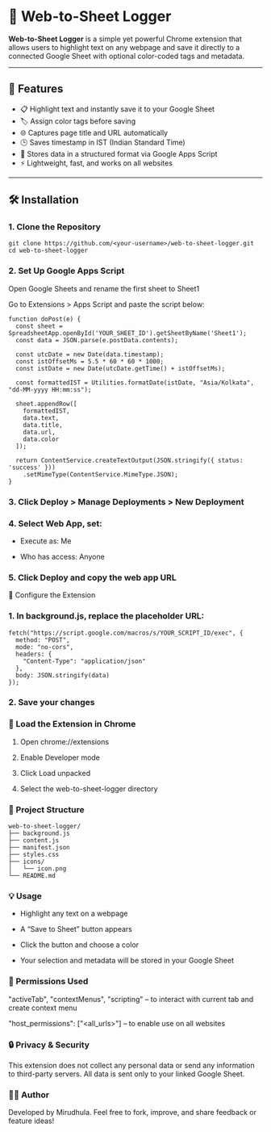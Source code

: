 # 📝 Web-to-Sheet Logger

**Web-to-Sheet Logger** is a simple yet powerful Chrome extension that allows users to highlight text on any webpage and save it directly to a connected Google Sheet with optional color-coded tags and metadata.

---

## 🚀 Features

- 📋 Highlight text and instantly save it to your Google Sheet
- 🏷️ Assign color tags before saving
- 🌐 Captures page title and URL automatically
- 🕒 Saves timestamp in IST (Indian Standard Time)
- 📄 Stores data in a structured format via Google Apps Script
- ⚡ Lightweight, fast, and works on all websites

---

## 🛠️ Installation

### 1. Clone the Repository

```
git clone https://github.com/<your-username>/web-to-sheet-logger.git
cd web-to-sheet-logger
```
### 2. Set Up Google Apps Script
Open Google Sheets and rename the first sheet to Sheet1

Go to Extensions > Apps Script and paste the script below:

```
function doPost(e) {
  const sheet = SpreadsheetApp.openById('YOUR_SHEET_ID').getSheetByName('Sheet1');
  const data = JSON.parse(e.postData.contents);

  const utcDate = new Date(data.timestamp);
  const istOffsetMs = 5.5 * 60 * 60 * 1000;
  const istDate = new Date(utcDate.getTime() + istOffsetMs);

  const formattedIST = Utilities.formatDate(istDate, "Asia/Kolkata", "dd-MM-yyyy HH:mm:ss");

  sheet.appendRow([
    formattedIST,
    data.text,
    data.title,
    data.url,
    data.color
  ]);

  return ContentService.createTextOutput(JSON.stringify({ status: 'success' }))
    .setMimeType(ContentService.MimeType.JSON);
}
```

### 3. Click Deploy > Manage Deployments > New Deployment

### 4. Select Web App, set:

  - Execute as: Me

  - Who has access: Anyone

### 5. Click Deploy and copy the web app URL

🔧 Configure the Extension
### 1. In background.js, replace the placeholder URL:

```
fetch("https://script.google.com/macros/s/YOUR_SCRIPT_ID/exec", {
  method: "POST",
  mode: "no-cors",
  headers: {
    "Content-Type": "application/json"
  },
  body: JSON.stringify(data)
});
```
### 2. Save your changes

### 🧩 Load the Extension in Chrome
1. Open chrome://extensions

2. Enable Developer mode

3. Click Load unpacked

4. Select the web-to-sheet-logger directory

### 📁 Project Structure
```
web-to-sheet-logger/
├── background.js
├── content.js
├── manifest.json
├── styles.css
├── icons/
│   └── icon.png
└── README.md
```
### 💡 Usage
 - Highlight any text on a webpage

 - A “Save to Sheet” button appears

 - Click the button and choose a color

 - Your selection and metadata will be stored in your Google Sheet

### 🔐 Permissions Used
"activeTab", "contextMenus", "scripting" – to interact with current tab and create context menu

"host_permissions": ["<all_urls>"] – to enable use on all websites

### 🔒 Privacy & Security
This extension does not collect any personal data or send any information to third-party servers. All data is sent only to your linked Google Sheet.

### 🧑‍💻 Author
Developed by Mirudhula.
Feel free to fork, improve, and share feedback or feature ideas!
